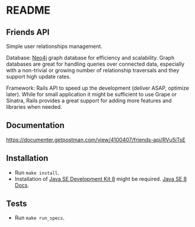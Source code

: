 # README

## Friends API
Simple user relationships management.

Database: [Neo4j](https://neo4j.com/) graph database for efficiency and scalability.
Graph databases are great for handling queries over connected data, especially with a non-trivial or growing number of relationship traversals and they support high update rates.

Framework: Rails API to speed up the development (deliver ASAP, optimize later).
While for small application it might be sufficient to use Grape or Sinatra, Rails provides a great support for adding more features and libraries when needed.

## Documentation
https://documenter.getpostman.com/view/4100407/friends-api/RVu5iTsE

## Installation
* Run `make install`.
* Installation of [Java SE Development Kit 8](http://www.oracle.com/technetwork/java/javase/downloads/jdk8-downloads-2133151.html) might be required. [Java SE 8 Docs](https://docs.oracle.com/javase/8/docs/technotes/guides/install/mac_jdk.html#A1096855).

## Tests
* Run `make run_specs`.

